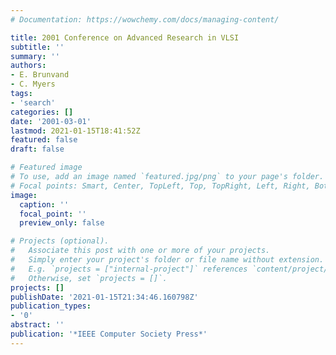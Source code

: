```yaml
---
# Documentation: https://wowchemy.com/docs/managing-content/

title: 2001 Conference on Advanced Research in VLSI
subtitle: ''
summary: ''
authors:
- E. Brunvand
- C. Myers
tags:
- 'search'
categories: []
date: '2001-03-01'
lastmod: 2021-01-15T18:41:52Z
featured: false
draft: false

# Featured image
# To use, add an image named `featured.jpg/png` to your page's folder.
# Focal points: Smart, Center, TopLeft, Top, TopRight, Left, Right, BottomLeft, Bottom, BottomRight.
image:
  caption: ''
  focal_point: ''
  preview_only: false

# Projects (optional).
#   Associate this post with one or more of your projects.
#   Simply enter your project's folder or file name without extension.
#   E.g. `projects = ["internal-project"]` references `content/project/deep-learning/index.md`.
#   Otherwise, set `projects = []`.
projects: []
publishDate: '2021-01-15T21:34:46.160798Z'
publication_types:
- '0'
abstract: ''
publication: '*IEEE Computer Society Press*'
---
```

